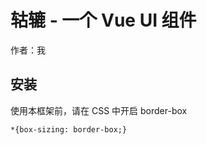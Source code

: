 # 轱辘 - 一个 Vue UI 组件

作者：我


## 安装

使用本框架前，请在 CSS 中开启 border-box

```
*{box-sizing: border-box;}
```

